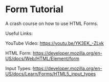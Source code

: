 # Form Tutorial

A crash course on how to use HTML Forms.

Useful Links:

YouTube Video: https://youtu.be/YK3EK_-ZLyk

HTML Form: https://developer.mozilla.org/en-US/docs/Web/HTML/Element/form

Input Types: https://developer.mozilla.org/en-US/docs/Learn/Forms/HTML5_input_types
